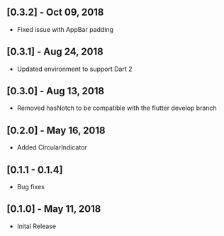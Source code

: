 ## [0.3.2] - Oct 09, 2018

* Fixed issue with AppBar padding

## [0.3.1] - Aug 24, 2018

* Updated environment to support Dart 2 

## [0.3.0] - Aug 13, 2018

* Removed hasNotch to be compatible with the flutter develop branch

## [0.2.0] - May 16, 2018

* Added CircularIndicator

## [0.1.1 - 0.1.4] 

* Bug fixes

## [0.1.0] - May 11, 2018

* Inital Release
